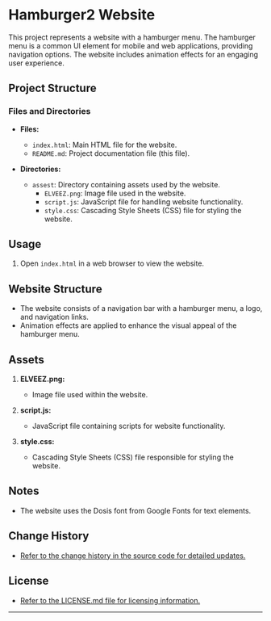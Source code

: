 # Hamburger2 Website

This project represents a website with a hamburger menu. The hamburger menu is a common UI element for mobile and web applications, providing navigation options. The website includes animation effects for an engaging user experience.

## Project Structure

### Files and Directories

- **Files:**
  - `index.html`: Main HTML file for the website.
  - `README.md`: Project documentation file (this file).
  
- **Directories:**
  - `assest`: Directory containing assets used by the website.
    - `ELVEEZ.png`: Image file used in the website.
    - `script.js`: JavaScript file for handling website functionality.
    - `style.css`: Cascading Style Sheets (CSS) file for styling the website.

## Usage

1. Open `index.html` in a web browser to view the website.

## Website Structure

- The website consists of a navigation bar with a hamburger menu, a logo, and navigation links.
- Animation effects are applied to enhance the visual appeal of the hamburger menu.

## Assets

1. **ELVEEZ.png:**
   - Image file used within the website.

2. **script.js:**
   - JavaScript file containing scripts for website functionality.

3. **style.css:**
   - Cascading Style Sheets (CSS) file responsible for styling the website.

## Notes

- The website uses the Dosis font from Google Fonts for text elements.

## Change History

- [Refer to the change history in the source code for detailed updates.](index.html)

## License

- [Refer to the LICENSE.md file for licensing information.](LICENSE.md)

---

